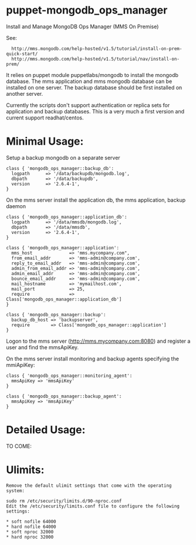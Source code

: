 puppet-mongodb_ops_manager
==========================

Install and Manage MongoDB Ops Manager (MMS On Premise)

See:

      http://mms.mongodb.com/help-hosted/v1.5/tutorial/install-on-prem-quick-start/
      http://mms.mongodb.com/help-hosted/v1.5/tutorial/nav/install-on-prem/


It relies on puppet module puppetlabs/mongodb to install the mongodb database.
The mms application and mms mongodb database can be installed on one server.
The backup database should be first installed on another server.

Currently the scripts don't support authentication or replica sets for application and backup databases. 
This is a very much a first version and current support readhat/centos.  


Minimal Usage: 
=============

Setup a backup mongodb on a separate server 

    class { 'mongodb_ops_manager::backup_db':
      logpath      => '/data/backupdb/mongodb.log',
      dbpath       => '/data/backupdb',
      version      => '2.6.4-1',  
    }
  
On the mms server install the application db, the mms application, backup daemon

    class { 'mongodb_ops_manager::application_db':
      logpath      => '/data/mmsdb/mongodb.log',
      dbpath       => '/data/mmsdb',
      version      => '2.6.4-1',  
    }
  
    class { 'mongodb_ops_manager::application':
      mms_host              => 'mms.mycompany.com",
      from_email_addr       => 'mms-admin@company.com',
      reply_to_email_addr   => 'mms-admin@company.com',
      admin_from_email_addr => 'mms-admin@company.com',
      admin_email_addr      => 'mms-admin@company.com',
      bounce_email_addr     => 'mms-admin@company.com',
      mail_hostname         => 'mymailhost.com',
      mail_port             => 25,  
      require               => Class['mongodb_ops_manager::application_db'] 
    }
  
    class { 'mongodb_ops_manager::backup':
      backup_db_host => 'backupserver',
      require        => Class['mongodb_ops_manager::application']
    } 
    
Logon to the mms server (http://mms.mycompany.com:8080) and register a user and find the mmsApiKey.     
    
On the mms server install monitoring and backup agents specifying the mmiApiKey:    
  
    class { 'mongodb_ops_manager::monitoring_agent':
      mmsApiKey => 'mmsApiKey'
    } 

    class { 'mongodb_ops_manager::backup_agent':
      mmsApiKey => 'mmsApiKey'
    } 
 

Detailed Usage:
===============

TO COME:


Ulimits:
========

    Remove the default ulimit settings that come with the operating system:

    sudo rm /etc/security/limits.d/90-nproc.conf
    Edit the /etc/security/limits.conf file to configure the following settings:

    * soft nofile 64000
    * hard nofile 64000
    * soft nproc 32000
    * hard nproc 32000


  
